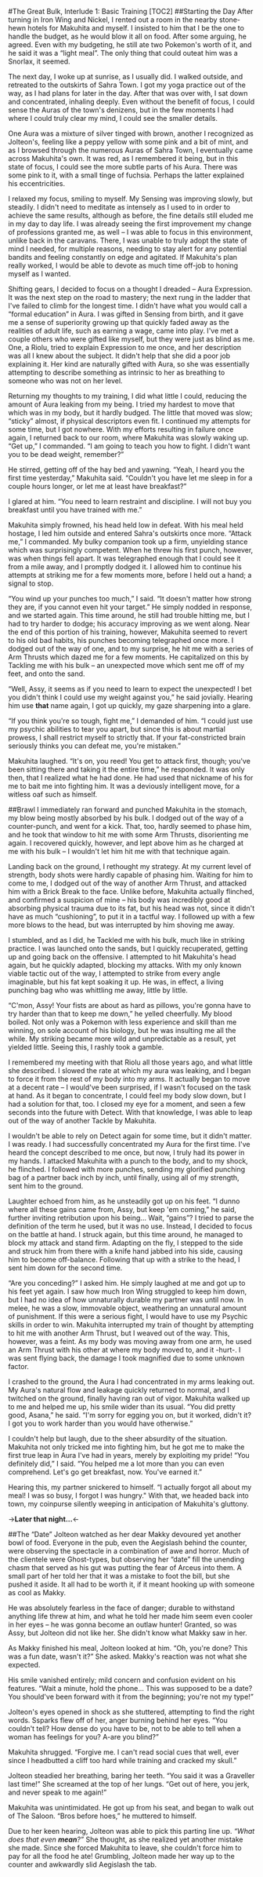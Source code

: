 #The Great Bulk, Interlude 1: Basic Training
[TOC2]
##Starting the Day
After turning in Iron Wing and Nickel, I rented out a room in the nearby stone-hewn hotels for Makuhita and myself. I insisted to him that I be the one to handle the budget, as he would blow it all on food. After some arguing, he agreed. Even with my budgeting, he still ate two Pokemon's worth of it, and he said it was a “light meal”. The only thing that could outeat him was a Snorlax, it seemed.

The next day, I woke up at sunrise, as I usually did. I walked outside, and retreated to the outskirts of Sahra Town. I got my yoga practice out of the way, as I had plans for later in the day. After that was over with, I sat down and concentrated, inhaling deeply. Even without the benefit of focus, I could sense the Auras of the town's denizens, but in the few moments I had where I could truly clear my mind, I could see the smaller details.

One Aura was a mixture of silver tinged with brown, another I recognized as Jolteon's, feeling like a peppy yellow with some pink and a bit of mint, and as I browsed through the numerous Auras of Sahra Town, I eventually came across Makuhita's own. It was red, as I remembered it being, but in this state of focus, I could see the more subtle parts of his Aura. There was some pink to it, with a small tinge of fuchsia. Perhaps the latter explained his eccentricities. 

I relaxed my focus, smiling to myself. My Sensing was improving slowly, but steadily. I didn't need to meditate as intensely as I used to in order to achieve the same results, although as before, the fine details still eluded me in my day to day life. I was already seeing the first improvement my change of professions granted me, as well – I was able to focus in this environment, unlike back in the caravans. There, I was unable to truly adopt the state of mind I needed, for multiple reasons, needing to stay alert for any potential bandits and feeling constantly on edge and agitated. If Makuhita's plan really worked, I would be able to devote as much time off-job to honing myself as I wanted.

Shifting gears, I decided to focus on a thought I dreaded – Aura Expression. It was the next step on the road to mastery; the next rung in the ladder that I've failed to climb for the longest time. I didn't have what you would call a “formal education” in Aura. I was gifted in Sensing from birth, and it gave me a sense of superiority growing up that quickly faded away as the realities of adult life, such as earning a wage, came into play. I've met a couple others who were gifted like myself, but they were just as blind as me. One, a Riolu, tried to explain Expression to me once, and her description was all I knew about the subject. It didn't help that she did a poor job explaining it. Her kind are naturally gifted with Aura, so she was essentially attempting to describe something as intrinsic to her as breathing to someone who was not on her level.

Returning my thoughts to my training, I did what little I could, reducing the amount of Aura leaking from my being. I tried my hardest to move that which was in my body, but it hardly budged. The little that moved was slow; “sticky” almost, if physical descriptors even fit. I continued my attempts for some time, but I got nowhere. With my efforts resulting in failure once again, I returned back to our room, where Makuhita was slowly waking up. “Get up,” I commanded. “I am going to teach you how to fight. I didn't want you to be dead weight, remember?”

He stirred, getting off of the hay bed and yawning. “Yeah, I heard you the first time yesterday,” Makuhita said. “Couldn't you have let me sleep in for a couple hours longer, or let me at least have breakfast?”

I glared at him. “You need to learn restraint and discipline. I will not buy you breakfast until you have trained with me.”

Makuhita simply frowned, his head held low in defeat. With his meal held hostage, I led him outside and entered Sahra's outskirts once more. “Attack me,” I commanded. My bulky companion took up a firm, unyielding stance which was surprisingly competent. When he threw his first punch, however, was when things fell apart. It was telegraphed enough that I could see it from a mile away, and I promptly dodged it. I allowed him to continue his attempts at striking me for a few moments more, before I held out a hand; a signal to stop.

“You wind up your punches too much,” I said. “It doesn't matter how strong they are, if you cannot even hit your target.” He simply nodded in response, and we started again. This time around, he still had trouble hitting me, but I had to try harder to dodge; his accuracy improving as we went along. Near the end of this portion of his training, however, Makuhita seemed to revert to his old bad habits, his punches becoming telegraphed once more. I dodged out of the way of one, and to my surprise, he hit me with a series of Arm Thrusts which dazed me for a few moments. He capitalized on this by Tackling me with his bulk – an unexpected move which sent me off of my feet, and onto the sand.

“Well, Assy, it seems as if you need to learn to expect the unexpected! I bet you didn't think I could use my weight against you,” he said jovially. Hearing him use **that** name again, I got up quickly,  my gaze sharpening into a glare.

“If you think you're so tough, fight me,” I demanded of him. “I could just use my psychic abilities to tear you apart, but since this is about martial prowess, I shall restrict myself to strictly that. If your fat-constricted brain seriously thinks you can defeat me, you're mistaken.”

Makuhita laughed. “It's on, you reed! You get to attack first, though; you've been sitting there and taking it the entire time,” he responded. It was only then, that I realized what he had done. He had used that nickname of his for me to bait me into fighting him. It was a deviously intelligent move, for a witless oaf such as himself.

##Brawl
I immediately ran forward and punched Makuhita in the stomach, my blow being mostly absorbed by his bulk. I dodged out of the way of a counter-punch, and went for a kick. That, too, hardly seemed to phase him, and he took that window to hit me with some Arm Thrusts, disorienting me again. I recovered quickly, however, and lept above him as he charged at me with his bulk – I wouldn't let him hit me with that technique again.

Landing back on the ground, I rethought my strategy. At my current level of strength, body shots were hardly capable of phasing him. Waiting for him to come to me, I dodged out of the way of another Arm Thrust, and attacked him with a Brick Break to the face. Unlike before, Makuhita actually flinched, and confirmed a suspicion of mine – his body was incredibly good at absorbing physical trauma due to its fat, but his head was not, since it didn't have as much “cushioning”, to put it in a tactful way. I followed up with a few more blows to the head, but was interrupted by him shoving me away.

I stumbled, and as I did, he Tackled me with his bulk, much like in striking practice. I was launched onto the sands, but I quickly recuperated, getting up and going back on the offensive. I attempted to hit Makuhita's head again, but he quickly adapted, blocking my attacks. With my only known viable tactic out of the way, I attempted to strike from every angle imaginable, but his fat kept soaking it up. He was, in effect, a living punching bag who was whittling me away, little by little.

“C'mon, Assy! Your fists are about as hard as pillows, you're gonna have to try harder than that to keep me down,” he yelled cheerfully. My blood boiled. Not only was a Pokemon with less experience and skill than me winning, on sole account of his biology, but he was insulting me all the while. My striking became more wild and unpredictable as a result, yet yielded little. Seeing this, I rashly took a gamble.

I remembered my meeting with that Riolu all those years ago, and what little she described. I slowed the rate at which my aura was leaking, and I began to force it from the rest of my body into my arms. It actually began to move at a decent rate – I would've been surprised, if I wasn't focused on the task at hand. As it began to concentrate, I could feel my body slow down, but I had a solution for that, too. I closed my eye for a moment, and seen a few seconds into the future with Detect. With that knowledge, I was able to leap out of the way of another Tackle by Makuhita.

I wouldn't be able to rely on Detect again for some time, but it didn't matter. I was ready. I had successfully concentrated my Aura for the first time. I've heard the concept described to me once, but now, I truly had its power in my hands. I attacked Makuhita with a punch to the body, and to my shock, he flinched. I followed with more punches, sending my glorified punching bag of a partner back inch by inch, until finally, using all of my strength, sent him to the ground.

Laughter echoed from him, as he unsteadily got up on his feet. “I dunno where all these gains came from, Assy, but keep 'em coming,” he said, further inviting retribution upon his being... Wait, “gains”? I tried to parse the definition of the term he used, but it was no use. Instead, I decided to focus on the battle at hand. I struck again, but this time around, he managed to block my attack and stand firm. Adapting on the fly, I stepped to the side and struck him from there with a knife hand jabbed into his side, causing him to become off-balance. Following that up with a strike to the head, I sent him down for the second time.

“Are you conceding?” I asked him. He simply laughed at me and got up to his feet yet again. I saw how much Iron Wing struggled to keep him down, but I had no idea of how unnaturally durable my partner was until now. In melee, he was a slow, immovable object, weathering an unnatural amount of punishment. If this were a serious fight, I would have to use my Psychic skills in order to win. Makuhita interrupted my train of thought by attempting to hit me with another Arm Thrust, but I weaved out of the way. This, however, was a feint. As my body was moving away from one arm, he used an Arm Thrust with his other at where my body moved to, and it -hurt-. I was sent flying back, the damage I took magnified due to some unknown factor.

I crashed to the ground, the Aura I had concentrated in my arms leaking out. My Aura's natural flow and leakage quickly returned to normal, and I twitched on the ground, finally having ran out of vigor. Makuhita walked up to me and helped me up, his smile wider than its usual. “You did pretty good, Asana,” he said. “I'm sorry for egging you on, but it worked, didn't it? I got you to work harder than you would have otherwise.”

I couldn't help but laugh, due to the sheer absurdity of the situation. Makuhita not only tricked me into fighting him, but he got me to make the first true leap in Aura I've had in years, merely by exploiting my pride! “You definitely did,” I said. “You helped me a lot more than you can even comprehend. Let's go get breakfast, now. You've earned it.”

Hearing this, my partner snickered to himself. “I actually forgot all about my meal! I was so busy, I forgot I was hungry." With that, we headed back into town, my coinpurse silently weeping in anticipation of Makuhita's gluttony.

->**Later that night...**<-

##The “Date”
Jolteon watched as her dear Makky devoured yet another bowl of food. Everyone in the pub, even the Aegislash behind the counter, were observing the spectacle in a combination of awe and horror. Much of the clientele were Ghost-types, but observing her “date” fill the unending chasm that served as his gut was putting the fear of Arceus into them. A small part of her told her that it was a mistake to foot the bill, but she pushed it aside. It all had to be worth it, if it meant hooking up with someone as cool as Makky.

He was absolutely fearless in the face of danger; durable to withstand anything life threw at him, and what he told her made him seem even cooler in her eyes – he was gonna become an outlaw hunter! Granted, so was Assy, but Jolteon did not like her. She didn't know what Makky saw in her. 

As Makky finished his meal, Jolteon looked at him. “Oh, you're done? This was a fun date, wasn't it?” She asked. Makky's reaction was not what she expected.

His smile vanished entirely; mild concern and confusion evident on his features. “Wait a minute, hold the phone... This was supposed to be a date? You should've been forward with it from the beginning; you're not my type!”

Jolteon's eyes opened in shock as she stuttered, attempting to find the right words. Ssparks flew off of her, anger burning behind her eyes. “You couldn't tell? How dense do you have to be, not to be able to tell when a woman has feelings for you? A-are you blind?”

Makuhita shrugged. “Forgive me. I can't read social cues that well, ever since I headbutted a cliff too hard while training and cracked my skull.”

Jolteon steadied her breathing, baring her teeth. “You said it was a Graveller last time!” She screamed at the top of her lungs. “Get out of here, you jerk, and never speak to me again!”

Makuhita was unintimidated. He got up from his seat, and began to walk out of The Saloon. “Bros before hoes,” he muttered to himself.

Due to her keen hearing, Jolteon was able to pick this parting line up. *“What does that even **mean**?”* She thought, as she realized yet another mistake she made. Since she forced Makuhita to leave, she couldn't force him to pay for all the food he ate! Grumbling, Jolteon made her way up to the counter and awkwardly slid Aegislash the tab.